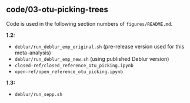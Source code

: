 ## code/03-otu-picking-trees

Code is used in the following section numbers of `figures/README.md`.

**1.2:**

* `deblur/run_deblur_emp_original.sh` (pre-release version used for this meta-analysis)
* `deblur/run_deblur_emp_new.sh` (using published Deblur version)
* `closed-ref/closed_reference_otu_picking.ipynb`
* `open-ref/open_reference_otu_picking.ipynb`

**1.3:**

* `deblur/run_sepp.sh`
